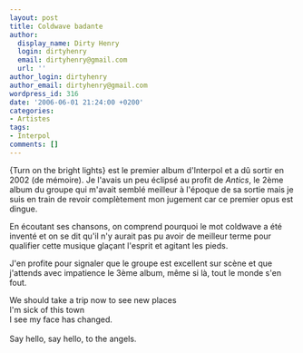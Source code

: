 ```yaml
---
layout: post
title: Coldwave badante
author:
  display_name: Dirty Henry
  login: dirtyhenry
  email: dirtyhenry@gmail.com
  url: ''
author_login: dirtyhenry
author_email: dirtyhenry@gmail.com
wordpress_id: 316
date: '2006-06-01 21:24:00 +0200'
categories:
- Artistes
tags:
- Interpol
comments: []
---
```

{Turn on the bright lights} est le premier album d'Interpol et a dû sortir en 2002 (de mémoire). Je l'avais un peu éclipsé au profit de *Antics*, le 2ème album du groupe qui m'avait semblé meilleur à l'époque de sa sortie mais je suis en train de revoir complètement mon jugement car ce premier opus est dingue. 

En écoutant ses chansons, on comprend pourquoi le mot coldwave a été inventé et on se dit qu'il n'y aurait pas pu avoir de meilleur terme pour qualifier cette musique glaçant l'esprit et agitant les pieds. 

J'en profite pour signaler que le groupe est excellent sur scène et que j'attends avec impatience le 3ème album, même si là, tout le monde s'en fout.

<quote>We should take a trip now to see new places<br />I'm sick of this town<br />I see my face has changed.<br /><br />Say hello, say hello, to the angels.</quote>
